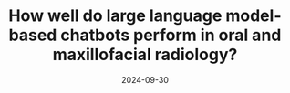 ---
title: How well do large language model-based chatbots perform in oral and maxillofacial radiology?
date: 2024-09-30
venue: DMFR 2024
authors:
  - name: Hui Jeong
  - name: Sang-Sun Han
  - name: Minhyung Lee
  - name: Youngjae Yu
  - name: <strong>Saejin Kim</strong>
    home: "#"
  - name: Kug Jin Jeon
selected: false
paper: https://academic.oup.com/dmfr/article/53/6/390/7689681?login=true
---